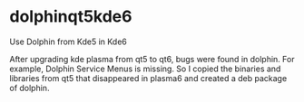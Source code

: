# dolphinqt5kde6
Use Dolphin from Kde5 in Kde6

After upgrading kde plasma from qt5 to qt6, bugs were found in dolphin. For example, Dolphin Service Menus is missing. So I copied the binaries and libraries from qt5 that disappeared in plasma6 and created a deb package of dolphin.
